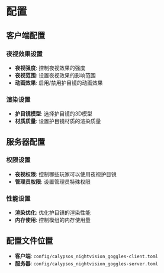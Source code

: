 # 配置

## 客户端配置

### 夜视效果设置

- **夜视强度**: 控制夜视效果的强度
- **夜视范围**: 设置夜视效果的影响范围
- **动画效果**: 启用/禁用护目镜的动画效果

### 渲染设置

- **护目镜模型**: 选择护目镜的3D模型
- **材质质量**: 设置护目镜材质的渲染质量

## 服务器配置

### 权限设置

- **夜视权限**: 控制哪些玩家可以使用夜视护目镜
- **管理员权限**: 设置管理员特殊权限

### 性能设置

- **渲染优化**: 优化护目镜的渲染性能
- **内存使用**: 控制模组的内存使用量

## 配置文件位置

- **客户端**: `config/calypsos_nightvision_goggles-client.toml`
- **服务器**: `config/calypsos_nightvision_goggles-server.toml`
